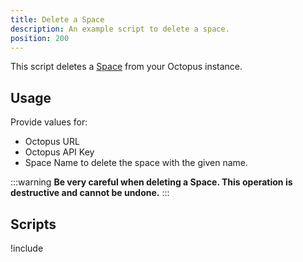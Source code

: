 ```yaml
---
title: Delete a Space
description: An example script to delete a space.
position: 200
---
```


This script deletes a [Space](/docs/administration/spaces/index.md) from your Octopus instance.

## Usage

Provide values for:

- Octopus URL
- Octopus API Key
- Space Name to delete the space with the given name.

:::warning
**Be very careful when deleting a Space. This operation is destructive and cannot be undone.**
:::

## Scripts

!include <delete-a-space-scripts>
